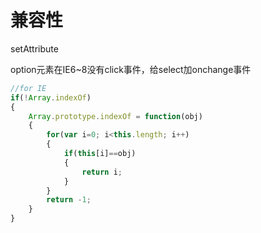 兼容性
======
setAttribute

option元素在IE6~8没有click事件，给select加onchange事件

```javascript
//for IE
if(!Array.indexOf)
{
    Array.prototype.indexOf = function(obj)
    {
        for(var i=0; i<this.length; i++)
        {
            if(this[i]==obj)
            {
                return i;
            }
        }
        return -1;
    }
}
```

